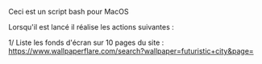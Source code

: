 Ceci est un script bash pour MacOS

Lorsqu'il est lancé il réalise les actions suivantes :

1/ Liste les fonds d'écran sur 10 pages du site : https://www.wallpaperflare.com/search?wallpaper=futuristic+city&page=